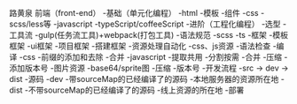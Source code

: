 路黄泉
前端（front-end）
	-基础（单元化编程）
		-html
			-模板
			-组件
		-css
			-scss/less等
		-javascript
			-typeScript/coffeeScript
	-进阶（工程化编程）
		-选型
			-工具流
				-gulp(任务流工具)+webpack(打包工具)
			-语法规范
				-scss
				-ts
			-框架
				-模板框架
				-ui框架
				-项目框架
		-搭建框架
			-资源处理自动化
				-css、js资源
					-语法检查
					-编译
						-css
							-前缀的添加和去除
							-合并
						-javascript
							-提取共用
							-分割按需
							-合并
					-压缩
					-添加版本号
				-图片资源
					-base64/sprite图
					-压缩
					-版本号
		-开发流程
			-src -> dev -> dist
				-源码
			-dev
				-带sourceMap的已经编译了的源码
				-本地服务器的资源所在地
			-dist
				-不带sourceMap的已经编译了的源码
				-线上资源的所在地
		-部署
			
